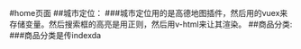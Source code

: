 #home页面
##城市定位：
###城市定位用的是高德地图插件，然后用的vuex来存储变量。然后搜索框的高亮是用正则，然后用v-html来让其渲染。
##商品分类:
###商品分类是传indexda

